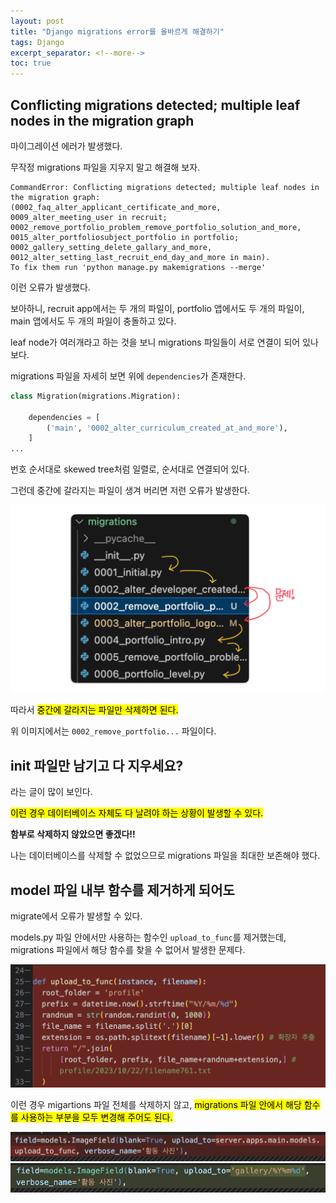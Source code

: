 ```yaml
---
layout: post
title: "Django migrations error를 올바르게 해결하기"
tags: Django
excerpt_separator: <!--more-->
toc: true
---
```


## Conflicting migrations detected; multiple leaf nodes in the migration graph

마이그레이션 에러가 발생했다.

무작정 migrations 파일을 지우지 말고 해결해 보자.<!--more-->

```
CommandError: Conflicting migrations detected; multiple leaf nodes in the migration graph: 
(0002_faq_alter_applicant_certificate_and_more, 0009_alter_meeting_user in recruit; 
0002_remove_portfolio_problem_remove_portfolio_solution_and_more, 0015_alter_portfoliosubject_portfolio in portfolio; 
0002_gallery_setting_delete_gallary_and_more, 0012_alter_setting_last_recruit_end_day_and_more in main).
To fix them run 'python manage.py makemigrations --merge'
```

이런 오류가 발생했다.

보아하니, recruit app에서는 두 개의 파일이, portfolio 앱에서도 두 개의 파일이, main 앱에서도 두 개의 파일이 충돌하고 있다.

leaf node가 여러개라고 하는 것을 보니 migrations 파일들이 서로 연결이 되어 있나보다.

migrations 파일을 자세히 보면 위에 `dependencies`가 존재한다.

```python
class Migration(migrations.Migration):

    dependencies = [
        ('main', '0002_alter_curriculum_created_at_and_more'),
    ]
...
```

번호 순서대로 skewed tree처럼 일렬로, 순서대로 연결되어 있다.

그런데 중간에 갈라지는 파일이 생겨 버리면 저런 오류가 발생한다.

![](/attachment/2024/06/19/01migration.jpeg)

따라서 <mark>중간에 갈라지는 파일만 삭제하면 된다.</mark>

위 이미지에서는 `0002_remove_portfolio...` 파일이다.

## __init__ 파일만 남기고 다 지우세요?

라는 글이 많이 보인다.

<mark>이런 경우 데이터베이스 자체도 다 날려야 하는 상황이 발생할 수 있다.</mark>

**함부로 삭제하지 않았으면 좋겠다!!**

나는 데이터베이스를 삭제할 수 없었으므로 migrations 파일을 최대한 보존해야 했다.

## model 파일 내부 함수를 제거하게 되어도

migrate에서 오류가 발생할 수 있다.

models.py 파일 안에서만 사용하는 함수인 `upload_to_func`를 제거했는데, migrations 파일에서 해당 함수를 찾을 수 없어서 발생한 문제다.

![](/attachment/2024/06/19/02modelfunction.png)

이런 경우 migartions 파일 전체를 삭제하지 않고, <mark>migrations 파일 안에서 해당 함수를 사용하는 부분을 모두 변경해 주어도 된다.</mark>

![](/attachment/2024/06/19/03editmigrations.png)
![](/attachment/2024/06/19/04editmigrations.png)